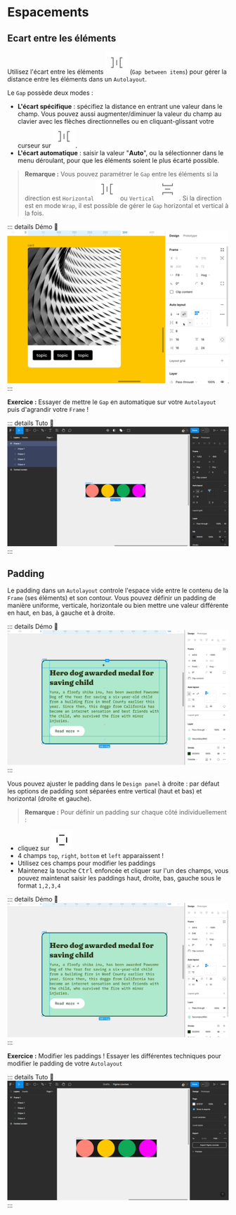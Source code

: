 # Espacements

## Ecart entre les éléments

Utilisez l'écart entre les éléments <img class="figma-button align-text" alt="spacing button" src="../../../assets/img/figma/theory/common-icons/spacing-button.svg"> (`Gap between items`) pour gérer la distance entre les éléments dans un `Autolayout`.

Le `Gap` possède deux modes : 
- **L'écart spécifique** : spécifiez la distance en entrant une valeur dans le champ. Vous pouvez aussi augmenter/diminuer la valeur du champ au clavier avec les flèches directionnelles ou en cliquant-glissant votre curseur sur <img class="figma-button align-text" alt="spacing button" src="../../../assets/img/figma/theory/common-icons/spacing-button.svg">.
- **L'écart automatique** : saisir la valeur "**Auto**", ou la sélectionner dans le menu déroulant, pour que les éléments soient le plus écarté possible.

> **Remarque :** Vous pouvez paramétrer le `Gap` entre les éléments si la direction est `Horizontal` <img class="figma-button align-text" alt="spacing button" src="../../../assets/img/figma/theory/common-icons/spacing-button.svg"> ou `Vertical` <img class="figma-button align-text" style="transform: rotate(90deg);" alt="spacing button" src="../../../assets/img/figma/theory/common-icons/spacing-button.svg">. Si la direction est en mode `Wrap`, il est possible de gérer le `Gap` horizontal et vertical à la fois.

::: details Démo 🎥
![autolayout spacing](../../../assets/img/figma/theory/autolayout/spacing/autolayout-spacing.gif)
:::

**Exercice :** Essayer de mettre le `Gap` en automatique sur votre `Autolayout` puis d'agrandir votre `Frame` !

::: details Tuto 🎥
![autolayout auto gap](../../../assets/img/figma/theory/autolayout/spacing/autolayout-auto-gap.gif)
:::

## Padding

Le padding dans un `Autolayout` controle l'espace vide entre le contenu de la `Frame` (ses éléments) et son contour. Vous pouvez définir un padding de manière uniforme, verticale, horizontale ou bien mettre une valeur différente en haut, en bas, à gauche et à droite.

::: details Démo 🎥
![padding resizing](../../../assets/img/figma/theory/autolayout/spacing/padding-resizing.gif)
:::

Vous pouvez ajuster le padding dans le `Design panel` à droite : par défaut les options de padding sont séparées entre vertical (haut et bas) et horizontal (droite et gauche). 

> **Remarque :** Pour définir un padding sur chaque côté individuellement :
- cliquez sur <img class="figma-button align-text" style="transform: rotate(90deg);" alt="individual padding button" src="../../../assets/img/figma/theory/autolayout/spacing/individual-padding-button.svg"> 
- 4 champs `top`, `right`, `bottom` et `left` apparaissent !
- Utilisez ces champs pour modifier les paddings
- Maintenez la touche <kbd>Ctrl</kbd> enfoncée et cliquer sur l'un des champs, vous pouvez maintenat saisir les paddings haut, droite, bas, gauche sous le format `1,2,3,4`

::: details Démo 🎥
![padding individual resizing](../../../assets/img/figma/theory/autolayout/spacing/padding-individual-resizing.gif)
:::

**Exercice :** Modifier les paddings ! Essayer les différentes techniques pour modifier le padding de votre `Autolayout`

::: details Tuto 🎥
![autolayout paddings demo](../../../assets/img/figma/theory/autolayout/spacing/autolayout-paddings.gif)
:::